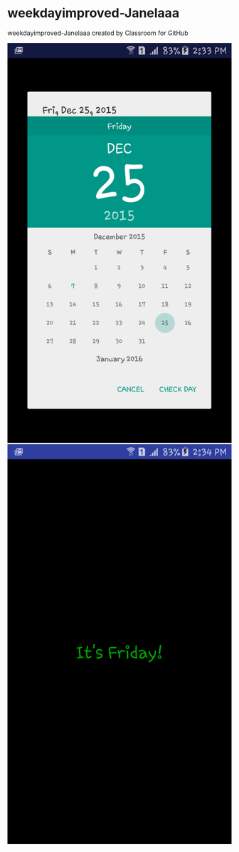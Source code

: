 # weekdayimproved-Janelaaa
weekdayimproved-Janelaaa created by Classroom for GitHub

![alt tag](https://github.com/DeLaSalleUniversity-Manila/weekdayimproved-Janelaaa/blob/master/device-2015-12-07-143402.png)
![alt tag](https://github.com/DeLaSalleUniversity-Manila/weekdayimproved-Janelaaa/blob/master/device-2015-12-07-143426.png)
